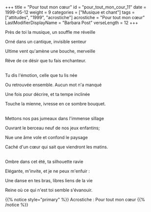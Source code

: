 +++
title = "Pour tout mon cœur"
id = "pour_tout_mon_cour_11"
date = 1999-05-12
weight = 9
categories = ["Musique et chant"]
tags = ["attitudes", "1999", "acrostiche"]
acrostiche = "Pour tout mon cœur"
LastModifierDisplayName = "Barbara Post"
verseLength = 12
+++

Près de toi la musique, un souffle me réveille

Orné dans un cantique, invisible senteur

Ultime vent qu'amène une bouche, merveille

Rêve de ce désir que tu fais enchanteur.

 \
Tu dis l'émotion, celle que tu lis née

Ou retrouvée ensemble. Aucun mot n'a manqué

Une fois pour décrire, et ta tempe inclinée

Touche la mienne, ivresse en ce sombre bouquet.

 \
Mettons nos pas jumeaux dans l'immense sillage

Ouvrant le berceau neuf de nos jeux enfantins;

Nue une âme vole et confond le paysage

Caché d'un cœur qui sait que viendront les matins.

 \
Ombre dans cet été, ta silhouette ravie

Elégante, m'invite, et je ne peux m'enfuir :

Une danse en tes bras, libres liens de la vie

Reine où ce qui n'est toi semble s'évanouir.

{{% notice style="primary" %}}
Acrostiche : Pour tout mon cœur
{{% /notice %}}
